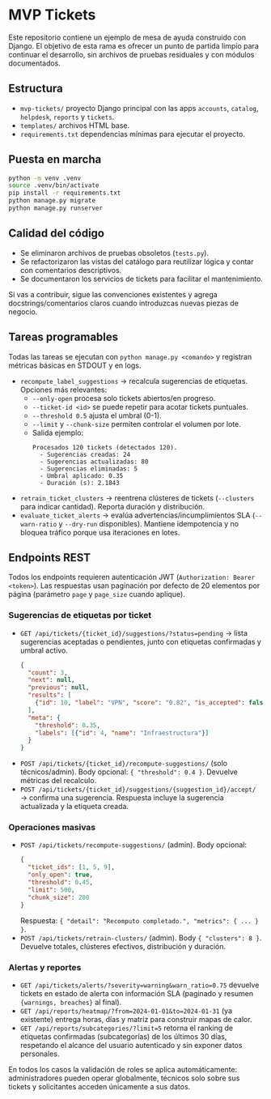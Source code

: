 # MVP Tickets

Este repositorio contiene un ejemplo de mesa de ayuda construido con Django. El objetivo de esta rama es ofrecer un punto de partida limpio para continuar el desarrollo, sin archivos de pruebas residuales y con módulos documentados.

## Estructura

- `mvp-tickets/` proyecto Django principal con las apps `accounts`, `catalog`, `helpdesk`, `reports` y `tickets`.
- `templates/` archivos HTML base.
- `requirements.txt` dependencias mínimas para ejecutar el proyecto.

## Puesta en marcha

```bash
python -m venv .venv
source .venv/bin/activate
pip install -r requirements.txt
python manage.py migrate
python manage.py runserver
```

## Calidad del código

- Se eliminaron archivos de pruebas obsoletos (`tests.py`).
- Se refactorizaron las vistas del catálogo para reutilizar lógica y contar con comentarios descriptivos.
- Se documentaron los servicios de tickets para facilitar el mantenimiento.

Si vas a contribuir, sigue las convenciones existentes y agrega docstrings/comentarios claros cuando introduzcas nuevas piezas de negocio.

## Tareas programables

Todas las tareas se ejecutan con `python manage.py <comando>` y registran métricas básicas en STDOUT y en logs.

- `recompute_label_suggestions` &rarr; recalcula sugerencias de etiquetas. Opciones más relevantes:
  - `--only-open` procesa solo tickets abiertos/en progreso.
  - `--ticket-id <id>` se puede repetir para acotar tickets puntuales.
  - `--threshold 0.5` ajusta el umbral (0-1).
  - `--limit` y `--chunk-size` permiten controlar el volumen por lote.
  - Salida ejemplo:
    ```text
    Procesados 120 tickets (detectados 120).
      - Sugerencias creadas: 24
      - Sugerencias actualizadas: 80
      - Sugerencias eliminadas: 5
      - Umbral aplicado: 0.35
      - Duración (s): 2.1843
    ```
- `retrain_ticket_clusters` &rarr; reentrena clústeres de tickets (`--clusters` para indicar cantidad). Reporta duración y distribución.
- `evaluate_ticket_alerts` &rarr; evalúa advertencias/incumplimientos SLA (`--warn-ratio` y `--dry-run` disponibles). Mantiene idempotencia y no bloquea tráfico porque usa iteraciones en lotes.

## Endpoints REST

Todos los endpoints requieren autenticación JWT (`Authorization: Bearer <token>`). Las respuestas usan paginación por defecto de 20 elementos por página (parámetro `page` y `page_size` cuando aplique).

### Sugerencias de etiquetas por ticket

- `GET /api/tickets/{ticket_id}/suggestions/?status=pending` &rarr; lista sugerencias aceptadas o pendientes, junto con etiquetas confirmadas y umbral activo.
  ```json
  {
    "count": 3,
    "next": null,
    "previous": null,
    "results": [
      {"id": 10, "label": "VPN", "score": "0.82", "is_accepted": false}
    ],
    "meta": {
      "threshold": 0.35,
      "labels": [{"id": 4, "name": "Infraestructura"}]
    }
  }
  ```
- `POST /api/tickets/{ticket_id}/recompute-suggestions/` (solo técnicos/admin). Body opcional: `{ "threshold": 0.4 }`. Devuelve métricas del recalculo.
- `POST /api/tickets/{ticket_id}/suggestions/{suggestion_id}/accept/` &rarr; confirma una sugerencia. Respuesta incluye la sugerencia actualizada y la etiqueta creada.

### Operaciones masivas

- `POST /api/tickets/recompute-suggestions/` (admin). Body opcional:
  ```json
  {
    "ticket_ids": [1, 5, 9],
    "only_open": true,
    "threshold": 0.45,
    "limit": 500,
    "chunk_size": 200
  }
  ```
  Respuesta: `{ "detail": "Recomputo completado.", "metrics": { ... } }`.
- `POST /api/tickets/retrain-clusters/` (admin). Body `{ "clusters": 8 }`. Devuelve totales, clústeres efectivos, distribución y duración.

### Alertas y reportes

- `GET /api/tickets/alerts/?severity=warning&warn_ratio=0.75` devuelve tickets en estado de alerta con información SLA (paginado y resumen `{warnings, breaches}` al final).
- `GET /api/reports/heatmap/?from=2024-01-01&to=2024-01-31` (ya existente) entrega horas, días y matriz para construir mapas de calor.
- `GET /api/reports/subcategories/?limit=5` retorna el ranking de etiquetas confirmadas (subcategorías) de los últimos 30 días, respetando el alcance del usuario autenticado y sin exponer datos personales.

En todos los casos la validación de roles se aplica automáticamente: administradores pueden operar globalmente, técnicos solo sobre sus tickets y solicitantes acceden únicamente a sus datos.
